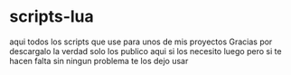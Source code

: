 # scripts-lua
aqui todos los scripts que use para unos de mis proyectos
Gracias por descargalo la verdad solo los publico aqui si los necesito luego pero si te hacen falta sin ningun problema te los dejo usar
